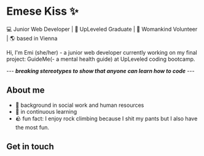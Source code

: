# Emese Kiss ✨

💻 Junior Web Developer | 🚀 UpLeveled Graduate | 🙋 Womankind Volunteer | 🌎 based in Vienna

Hi, I'm Emi (she/her) - a junior web developer currently working on my final project: GuideMe(- a mental health guide) at UpLeveled coding bootcamp. 

--- **_breaking stereotypes to show that anyone can learn how to code_** ---

## About me

- 👐 background in social work and human resources
- 🔭 in continuous learning 
- 🪨 fun fact: I enjoy rock climbing because I shit my pants but I also have the most fun.

## Get in touch

  [Twitter]:(https://twitter.com/Emese76296705)

[LinkedIn]: (https://www.linkedin.com/in/emese-kiss-13849090/)

